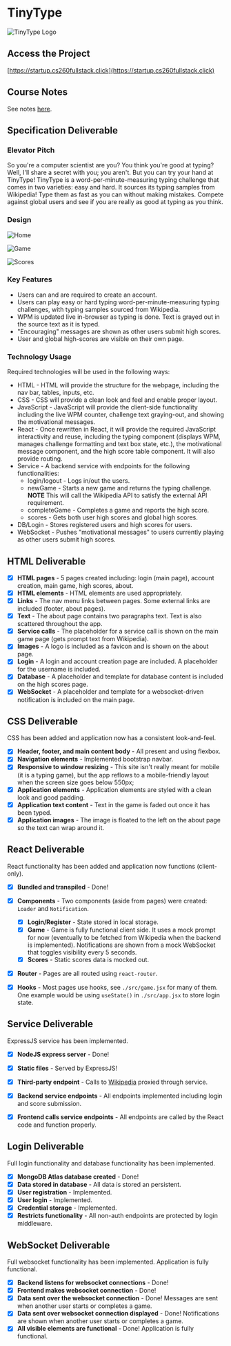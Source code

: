 # TinyType

![TinyType Logo](./resources/logo.png)

## Access the Project
[https://startup.cs260fullstack.click](https://startup.cs260fullstack.click)

## Course Notes
See notes [here](./notes.md).

## Specification Deliverable

### Elevator Pitch

So you're a computer scientist are you? You think you're good at typing? Well, I'll share a secret with you; you aren't. But you can try your hand at TinyType! TinyType is a word-per-minute-measuring typing challenge that comes in two varieties: easy and hard. It sources its typing samples from Wikipedia! Type them as fast as you can without making mistakes. Compete against global users and see if you are really as good at typing as you think.

### Design

![Home](./resources/TinyType_home.png)

![Game](./resources/TinyType_game.png)

![Scores](./resources/TinyType_scores.png)


### Key Features

* Users can and are required to create an account.
* Users can play easy or hard typing word-per-minute-measuring typing challenges, with typing samples sourced from Wikipedia.
* WPM is updated live in-browser as typing is done. Text is grayed out in the source text as it is typed.
* "Encouraging" messages are shown as other users submit high scores.
* User and global high-scores are visible on their own page.

### Technology Usage

Required technologies will be used in the following ways:

* HTML - HTML will provide the structure for the webpage, including the nav bar, tables, inputs, etc.
* CSS - CSS will provide a clean look and feel and enable proper layout.
* JavaScript - JavaScript will provide the client-side functionality including the live WPM counter, challenge text graying-out, and showing the motivational messages.
* React - Once rewritten in React, it will provide the required JavaScript interactivity and reuse, including the typing component (displays WPM, manages challenge formatting and text box state, etc.), the motivational message component, and the high score table component. It will also provide routing.
* Service - A backend service with endpoints for the following functionalities:
  * login/logout - Logs in/out the users.
  * newGame - Starts a new game and returns the typing challenge. **NOTE** This will call the Wikipedia API to satisfy the external API requirement.
  * completeGame - Completes a game and reports the high score.
  * scores - Gets both user high scores and global high scores.
* DB/Login - Stores registered users and high scores for users.
* WebSocket - Pushes "motivational messages" to users currently playing as other users submit high scores.

## HTML Deliverable
- [x] **HTML pages** - 5 pages created including: login (main page), account creation, main game, high scores, about.
- [x] **HTML elements** - HTML elements are used appropriately.
- [x] **Links** - The nav menu links between pages. Some external links are included (footer, about pages).
- [x] **Text** - The about page contains two paragraphs text. Text is also scattered throughout the app.
- [x] **Service calls** - The placeholder for a service call is shown on the main game page (gets prompt text from Wikipedia).
- [x] **Images** - A logo is included as a favicon and is shown on the about page.
- [x] **Login** - A login and account creation page are included. A placeholder for the username is included.
- [x] **Database** - A placeholder and template for database content is included on the high scores page.
- [x] **WebSocket** - A placeholder and template for a websocket-driven notification is included on the main page.

## CSS Deliverable
CSS has been added and application now has a consistent look-and-feel.

- [x] **Header, footer, and main content body** - All present and using flexbox.
- [x] **Navigation elements** - Implemented bootstrap navbar.
- [x] **Responsive to window resizing** - This site isn't really meant for mobile (it is a typing game), but the app reflows to a mobile-friendly layout when the screen size goes below 550px;
- [x] **Application elements** - Application elements are styled with a clean look and good padding.
- [x] **Application text content** - Text in the game is faded out once it has been typed.
- [x] **Application images** - The image is floated to the left on the about page so the text can wrap around it.

## React Deliverable
React functionality has been added and application now functions (client-only).

- [x] **Bundled and transpiled** - Done!
- [x] **Components** - Two components (aside from pages) were created: `Loader` and `Notification`.
  - [x] **Login/Register** - State stored in local storage.
  - [x] **Game** - Game is fully functional client side. It uses a mock prompt for now (eventually to be fetched from Wikipedia when the backend is implemented). Notifications are shown from a mock WebSocket that toggles visibility every 5 seconds.
  - [x] **Scores** - Static scores data is mocked out.
- [x] **Router** - Pages are all routed using `react-router`.
- [x] **Hooks** - Most pages use hooks, see `./src/game.jsx` for many of them. One example would be using `useState()` in `./src/app.jsx` to store login state.


## Service Deliverable
ExpressJS service has been implemented.

- [x] **NodeJS express server** - Done!
- [x] **Static files** - Served by ExpressJS!
- [x] **Third-party endpoint** - Calls to [Wikipedia](https://wikipedia.org) proxied through service.
- [x] **Backend service endpoints** - All endpoints implemented including login and score submission.
- [x] **Frontend calls service endpoints** - All endpoints are called by the React code and function properly.


## Login Deliverable
Full login functionality and database functionality has been implemented.

- [x] **MongoDB Atlas database created** - Done!
- [x] **Data stored in database** - All data is stored an persistent.
- [x] **User registration** - Implemented.
- [x] **User login** - Implemented.
- [x] **Credential storage** - Implemented.
- [x] **Restricts functionality** - All non-auth endpoints are protected by login middleware.

## WebSocket Deliverable
Full websocket functionality has been implemented. Application is fully functional.

- [x] **Backend listens for websocket connections** - Done!
- [x] **Frontend makes websocket connection** - Done!
- [x] **Data sent over the websocket connection** - Done! Messages are sent when another user starts or completes a game.
- [x] **Data sent over websocket connection displayed** - Done! Notifications are shown when another user starts or completes a game.
- [x] **All visible elements are functional** - Done! Application is fully functional.
